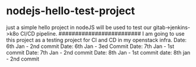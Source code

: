 # nodejs-hello-test-project
just a simple hello project in nodeJS will be used to test our gitab->jenkins->k8o CI/CD pipeline.
#########################
I am going to use this project as a testing project for CI and CD in my openstack infra.
Date: 6th Jan - 2nd commit
Date: 6th Jan - 3ed Commit
Date: 7th Jan - 1st commit
Date: 7th Jan - 2nd commit
Date: 8th Jan - 1st commit
date: 8th jan - 2nd commit

